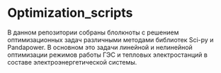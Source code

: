 # Optimization_scripts

В данном репозитории собраны блолкноты с решением оптимизационных задач различными методами библиотек Sci-py и Pandapower. В основном это задачи линейной и нелинейной оптимизации режимов работы ГЭС и тепловых электростанций в составе электроэнергетической системы. 

